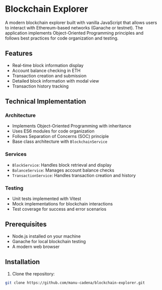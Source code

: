 # Blockchain Explorer

A modern blockchain explorer built with vanilla JavaScript that allows users to interact with Ethereum-based networks (Ganache or testnet). The application implements Object-Oriented Programming principles and follows best practices for code organization and testing.

## Features

- Real-time block information display
- Account balance checking in ETH
- Transaction creation and submission
- Detailed block information with modal view
- Transaction history tracking

## Technical Implementation

### Architecture

- Implements Object-Oriented Programming with inheritance
- Uses ES6 modules for code organization
- Follows Separation of Concerns (SOC) principle
- Base class architecture with `BlockchainService`

### Services

- `BlockService`: Handles block retrieval and display
- `BalanceService`: Manages account balance checks
- `TransactionService`: Handles transaction creation and history

### Testing

- Unit tests implemented with Vitest
- Mock implementations for blockchain interactions
- Test coverage for success and error scenarios

## Prerequisites

- Node.js installed on your machine
- Ganache for local blockchain testing
- A modern web browser

## Installation

1. Clone the repository:

```bash
git clone https://github.com/manu-cadena/blockchain-explorer.git
```
